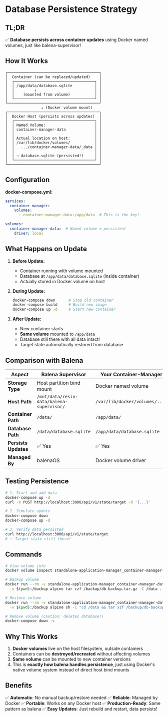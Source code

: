 # Database Persistence Strategy

## TL;DR

✅ **Database persists across container updates** using Docker named volumes, just like balena-supervisor!

## How It Works

```
┌─────────────────────────────────────────┐
│  Container (can be replaced/updated)    │
│  ┌────────────────────────────────────┐ │
│  │ /app/data/database.sqlite          │ │
│  │         ↓                          │ │
│  │    (mounted from volume)           │ │
│  └────────────────────────────────────┘ │
└─────────────────────────────────────────┘
                ↓ (Docker volume mount)
┌─────────────────────────────────────────┐
│  Docker Host (persists across updates)  │
│  ┌────────────────────────────────────┐ │
│  │ Named Volume:                      │ │
│  │ container-manager-data             │ │
│  │                                    │ │
│  │ Actual location on host:           │ │
│  │ /var/lib/docker/volumes/           │ │
│  │   .../container-manager-data/_data │ │
│  │                                    │ │
│  │ → database.sqlite (persisted!)     │ │
│  └────────────────────────────────────┘ │
└─────────────────────────────────────────┘
```

## Configuration

**docker-compose.yml:**
```yaml
services:
  container-manager:
    volumes:
      - container-manager-data:/app/data  # This is the key!

volumes:
  container-manager-data:  # Named volume = persistent
    driver: local
```

## What Happens on Update

1. **Before Update:**
   - Container running with volume mounted
   - Database at `/app/data/database.sqlite` (inside container)
   - Actually stored in Docker volume on host

2. **During Update:**
   ```bash
   docker-compose down      # Stop old container
   docker-compose build     # Build new image
   docker-compose up -d     # Start new container
   ```

3. **After Update:**
   - New container starts
   - **Same volume** mounted to `/app/data`
   - Database still there with all data intact!
   - Target state automatically restored from database

## Comparison with Balena

| Aspect | Balena Supervisor | Your Container-Manager |
|--------|-------------------|------------------------|
| **Storage Type** | Host partition bind mount | Docker named volume |
| **Host Path** | `/mnt/data/resin-data/balena-supervisor/` | `/var/lib/docker/volumes/.../` |
| **Container Path** | `/data/` | `/app/data/` |
| **Database Path** | `/data/database.sqlite` | `/app/data/database.sqlite` |
| **Persists Updates** | ✅ Yes | ✅ Yes |
| **Managed By** | balenaOS | Docker volume driver |

## Testing Persistence

```bash
# 1. Start and add data
docker-compose up -d
curl -X POST http://localhost:3000/api/v1/state/target -d '{...}'

# 2. Simulate update
docker-compose down
docker-compose up -d

# 3. Verify data persisted
curl http://localhost:3000/api/v1/state/target
# ✅ Target state still there!
```

## Commands

```bash
# View volume info
docker volume inspect standalone-application-manager_container-manager-data

# Backup volume
docker run --rm -v standalone-application-manager_container-manager-data:/data \
  -v $(pwd):/backup alpine tar czf /backup/db-backup.tar.gz -C /data .

# Restore volume
docker run --rm -v standalone-application-manager_container-manager-data:/data \
  -v $(pwd):/backup alpine sh -c "cd /data && tar xzf /backup/db-backup.tar.gz"

# Remove volume (caution: deletes database!)
docker-compose down -v
```

## Why This Works

1. **Docker volumes** live on the host filesystem, outside containers
2. Containers can be **destroyed/recreated** without affecting volumes
3. **Same volume** can be mounted to new container versions
4. This is **exactly how balena handles persistence**, just using Docker's native volume system instead of direct host bind mounts

## Benefits

✅ **Automatic**: No manual backup/restore needed
✅ **Reliable**: Managed by Docker
✅ **Portable**: Works on any Docker host
✅ **Production-Ready**: Same pattern as balena
✅ **Easy Updates**: Just rebuild and restart, data persists!

